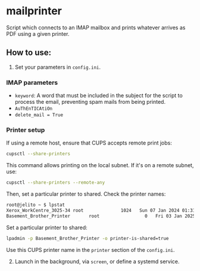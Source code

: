 # mailprinter

Script which connects to an IMAP mailbox and prints whatever arrives as PDF using a given printer.

## How to use:

1. Set your parameters in `config.ini`.

### IMAP parameters

- `keyword`: A word that must be included in the subject for the script to process the email, preventing spam mails from being printed.
- `AuThEnTICAtiOn`
- `delete_mail = True`

### Printer setup

If using a remote host, ensure that CUPS accepts remote print jobs:

```sh
cupsctl --share-printers
```

This command allows printing on the local subnet. If it's on a remote subnet, use:

```sh
cupsctl --share-printers --remote-any
```

Then, set a particular printer to shared. Check the printer names:

```sh
root@jelito ~ $ lpstat
Xerox_WorkCentre_3025-34 root              1024   Sun 07 Jan 2024 01:31:51 PM CET
Basement_Brother_Printer       root                 0   Fri 03 Jan 2025 12:50:11 PM CET
```

Set a particular printer to shared:

```sh
lpadmin -p Basement_Brother_Printer -o printer-is-shared=true
```

Use this CUPS printer name in the `printer` section of the `config.ini`.

2. Launch in the background, via `screen`, or define a systemd service.
